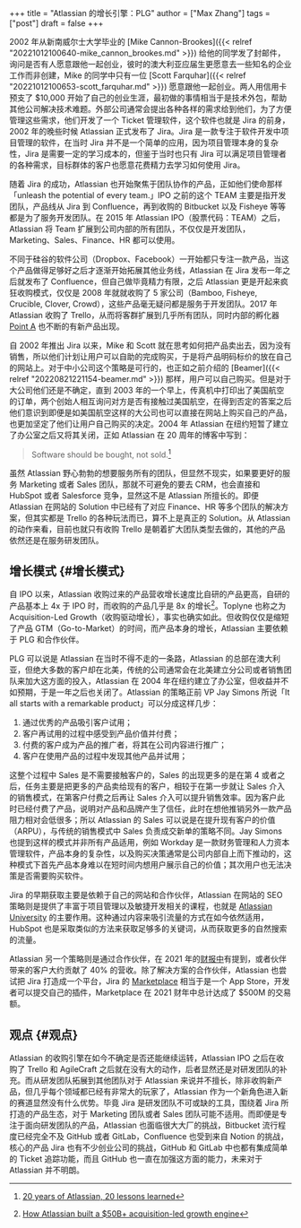 +++
title = "Atlassian 的增长引擎：PLG"
author = ["Max Zhang"]
tags = ["post"]
draft = false
+++

2002 年从新南威尔士大学毕业的 [Mike Cannon-Brookes]({{< relref "20221012100640-mike_cannon_brookes.md" >}}) 给他的同学发了封邮件，询问是否有人愿意跟他一起创业，彼时的澳大利亚应届生更愿意去一些知名的企业工作而非创建，Mike 的同学中只有一位 [Scott Farquhar]({{< relref "20221012100653-scott_farquhar.md" >}}) 愿意跟他一起创业。两人用信用卡预支了 $10,000 开始了自己的创业生涯，最初做的事情相当于是技术外包，帮助其他公司解决技术难题。外部公司通常会提出各种各样的需求给到他们，为了方便管理这些需求，他们开发了一个 Ticket 管理软件，这个软件也就是 Jira 的前身，2002 年的晚些时候 Atlassian 正式发布了 Jira。Jira 是一款专注于软件开发中项目管理的软件，在当时 Jira 并不是一个简单的应用，因为项目管理本身的复杂性，Jira 是需要一定的学习成本的，但鉴于当时也只有 Jira 可以满足项目管理者的各种需求，目标群体的客户也愿意花费精力去学习如何使用 Jira。

随着 Jira 的成功，Atlassian 也开始聚焦于团队协作的产品，正如他们使命那样「unleash the potential of every team.」IPO 之前的这个 TEAM 主要是指开发团队，产品线从 Jira 到 Confluence，再到收购的 Bitbucket 以及 Fisheye 等等都是为了服务开发团队。在 2015 年 Atlassian IPO（股票代码：TEAM）之后，Atlassian 将 Team 扩展到公司内部的所有团队，不仅仅是开发团队，Marketing、Sales、Finance、HR 都可以使用。

不同于硅谷的软件公司（Dropbox、Facebook）一开始都只专注一款产品，当这个产品做得足够好之后才逐渐开始拓展其他业务线，Atlassian 在 Jira 发布一年之后就发布了 Confluence，但自己做毕竟精力有限，之后 Atlassian 更是开起来疯狂收购模式，仅仅是 2008 年就就收购了 5 家公司（Bamboo, Fisheye, Crucible, Clover, Crowd），这些产品毫无疑问都是服务于开发团队。2017 年 Atlassian 收购了 Trello，从而将客群扩展到几乎所有团队，同时内部的孵化器 [Point A](https://www.atlassian.com/point-a) 也不断的有新产品出现。

自 2002 年推出 Jira 以来，Mike 和 Scott 就在思考如何把产品卖出去，因为没有销售，所以他们计划让用户可以自助的完成购买，于是将产品明码标价的放在自己的网站上。对于中小公司这个策略是可行的，也正如之前介绍的 [Beamer]({{< relref "20220821221154-beamer.md" >}}) 那样，用户可以自己购买。但是对于大公司他们还是不确定，直到 2003 年的一个早上，传真机中打印出了美国航空的订单，两个创始人相互询问对方是否有接触过美国航空，在得到否定的答案之后他们意识到即便是如美国航空这样的大公司也可以直接在网站上购买自己的产品，也更加坚定了他们让用户自己购买的决定。2004 年 Atlassian 在纽约短暂了建立了办公室之后又将其关闭，正如 Atlassian 在 20 周年的博客中写到：

> Software should be bought, not sold.[^fn:1]

虽然 Atlassian 野心勃勃的想要服务所有的团队，但显然不现实，如果要更好的服务 Marketing 或者 Sales 团队，那就不可避免的要去 CRM，也会直接和 HubSpot 或者 Salesforce 竞争，显然这不是 Atlassian 所擅长的。即便 Atlassian 在网站的 Solution 中已经有了对应 Finance、HR 等多个团队的解决方案，但其实都是 Trello 的各种玩法而已，算不上是真正的 Solution。从 Atlassian 的动作来看，目前也就只有收购 Trello 是朝着扩大团队类型去做的，其他的产品依然还是在服务研发团队。


## 增长模式 {#增长模式}

自 IPO 以来，Atlassian 收购过来的产品营收增长速度比自研的产品更高，自研的产品基本上 4x 于 IPO 时，而收购的产品几乎是 8x 的增长[^fn:2]。Toplyne 也称之为 Acquisition-Led Growth（收购驱动增长），事实也确实如此。但收购仅仅是缩短了产品 GTM（Go-to-Market）的时间，而产品本身的增长，Atlassian 主要依赖于 PLG 和合作伙伴。

PLG 可以说是 Atlassian 在当时不得不走的一条路，Atlassian 的总部在澳大利亚，但绝大多数的客户却在北美，传统的公司通常会在北美建立分公司或者销售团队来加大这方面的投入，Atlassian 在 2004 年在纽约建立了办公室，但收益并不如预期，于是一年之后也关闭了。Atlassian 的策略正前 VP Jay Simons 所说「It all starts with a remarkable product」可以分成这样几步：

1.  通过优秀的产品吸引客户试用；
2.  客户再试用的过程中感受到产品价值并付费；
3.  付费的客户成为产品的推广者，将其在公司内容进行推广；
4.  客户在使用产品的过程中发现其他产品并试用；

这整个过程中 Sales 是不需要接触客户的，Sales 的出现更多的是在第 4 或者之后，任务主要是把更多的产品卖给现有的客户，相较于在第一步就让 Sales 介入的销售模式，在第客户付费之后再让 Sales 介入可以提升销售效率。因为客户此时已经付费了产品，说明对产品和品牌产生了信任，此时在想他推销另外一款产品阻力相对会低很多；所以 Atlassian 的 Sales 可以说是在提升现有客户的价值（ARPU），与传统的销售模式中 Sales 负责成交新单的策略不同。Jay Simons 也提到这样的模式并非所有产品适用，例如 Workday 是一款财务管理和人力资本管理软件，产品本身的复杂性，以及购买决策通常是公司内部自上而下推动的，这种模式下首先产品本身难以在短时间内想用户展示自己的价值；其次用户也无法决策是否需要购买软件。

Jira 的早期获取主要是依赖于自己的网站和合作伙伴，Atlassian 在网站的 SEO 策略则是提供了丰富于项目管理以及敏捷开发相关的课程，也就是 [Atlassian University](https://www.atlassian.com/university) 的主要作用。这种通过内容来吸引流量的方式在如今依然适用，HubSpot 也是采取类似的方法来获取足够多的关键词，从而获取更多的自然搜索的流量。

Atlassian 另一个策略则是通过合作伙伴，在 2021 年的[财报中](https://investors.atlassian.com/financials/annual-reports/default.aspx)有提到，或者伙伴带来的客户大约贡献了 40% 的营收。除了解决方案的合作伙伴，Atlassian 也尝试把 Jira 打造成一个平台，Jira 的 [Marketplace](https://marketplace.atlassian.com/) 相当于是一个 App Store，开发者可以提交自己的插件，Marketplace 在 2021 财年中总计达成了 $500M 的交易额。


## 观点 {#观点}

Atlassian 的收购引擎在如今不确定是否还能继续运转，Atlassian IPO 之后在收购了 Trello 和 AgileCraft 之后就在没有大的动作，后者显然还是对研发团队的补充。而从研发团队拓展到其他团队对于 Atlassian 来说并不擅长，除非收购新产品，但几乎每个领域都已经有非常大的玩家了，Atlassian 作为一个新角色进入新的赛道显然没有什么优势。毕竟 Jira 是研发团队不可或缺的工具，围绕着 Jira 所打造的产品生态，对于 Marketing 团队或者 Sales 团队可能不适用。而即便是专注于面向研发团队的产品，Atlassian 也面临很大大厂的挑战，Bitbucket 流行程度已经完全不及 GitHub 或者 GitLab，Confluence 也受到来自 Notion 的挑战，核心的产品 Jira 也有不少创业公司的挑战，GitHub 和 GitLab 中也都有集成简单的 Ticket 追踪功能，而且 GitHub 也一直在加强这方面的能力，未来对于 Atlassian 并不明朗。

[^fn:1]: [20 years of Atlassian, 20 lessons learned](https://www.atlassian.com/blog/announcements/atlassian-founders-20-years-20-lessons)
[^fn:2]: [How Atlassian built a $50B+ acquisition-led growth engine](https://www.toplyne.io/blog/how-atlassian-built-a-50b-acquisition-led-growth-engine)
